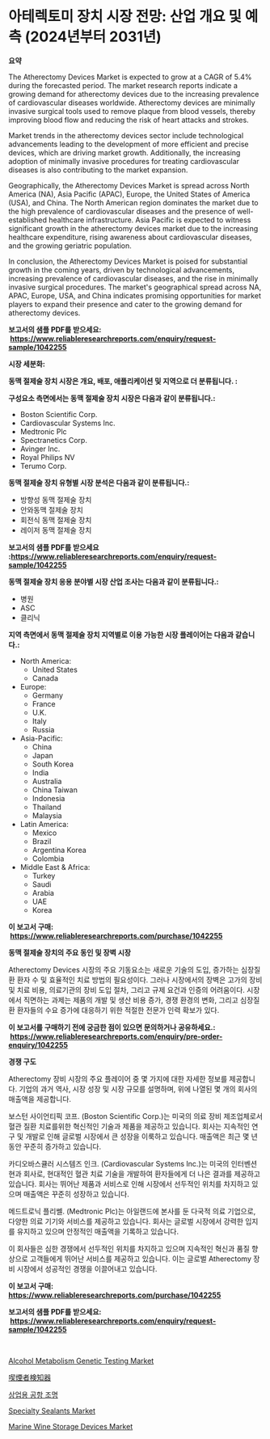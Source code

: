 <p><h1>아테렉토미 장치 시장 전망: 산업 개요 및 예측 (2024년부터 2031년)</h1></p><p><strong>요약</strong></p>
<p><p>The Atherectomy Devices Market is expected to grow at a CAGR of 5.4% during the forecasted period. The market research reports indicate a growing demand for atherectomy devices due to the increasing prevalence of cardiovascular diseases worldwide. Atherectomy devices are minimally invasive surgical tools used to remove plaque from blood vessels, thereby improving blood flow and reducing the risk of heart attacks and strokes.</p><p>Market trends in the atherectomy devices sector include technological advancements leading to the development of more efficient and precise devices, which are driving market growth. Additionally, the increasing adoption of minimally invasive procedures for treating cardiovascular diseases is also contributing to the market expansion.</p><p>Geographically, the Atherectomy Devices Market is spread across North America (NA), Asia Pacific (APAC), Europe, the United States of America (USA), and China. The North American region dominates the market due to the high prevalence of cardiovascular diseases and the presence of well-established healthcare infrastructure. Asia Pacific is expected to witness significant growth in the atherectomy devices market due to the increasing healthcare expenditure, rising awareness about cardiovascular diseases, and the growing geriatric population.</p><p>In conclusion, the Atherectomy Devices Market is poised for substantial growth in the coming years, driven by technological advancements, increasing prevalence of cardiovascular diseases, and the rise in minimally invasive surgical procedures. The market's geographical spread across NA, APAC, Europe, USA, and China indicates promising opportunities for market players to expand their presence and cater to the growing demand for atherectomy devices.</p></p>
<p><strong>보고서의 샘플 PDF를 받으세요: &nbsp;<a href="https://www.reliableresearchreports.com/enquiry/request-sample/1042255">https://www.reliableresearchreports.com/enquiry/request-sample/1042255</a></strong></p>
<p><strong>시장 세분화:</strong></p>
<p><strong> 동맥 절제술 장치 시장은 개요, 배포, 애플리케이션 및 지역으로 더 분류됩니다. :</strong></p>
<p><strong>구성요소 측면에서는 동맥 절제술 장치 시장은 다음과 같이 분류됩니다.:</strong></p>
<p><ul><li>Boston Scientific Corp.</li><li>Cardiovascular Systems Inc.</li><li>Medtronic Plc</li><li>Spectranetics Corp.</li><li>Avinger Inc.</li><li>Royal Philips NV</li><li>Terumo Corp.</li></ul></p>
<p><strong> 동맥 절제술 장치 유형별 시장 분석은 다음과 같이 분류됩니다.:</strong></p>
<p><ul><li>방향성 동맥 절제술 장치</li><li>안와동맥 절제술 장치</li><li>회전식 동맥 절제술 장치</li><li>레이저 동맥 절제술 장치</li></ul></p>
<p><strong>보고서의 샘플 PDF를 받으세요 :<a href="https://www.reliableresearchreports.com/enquiry/request-sample/1042255">https://www.reliableresearchreports.com/enquiry/request-sample/1042255</a></strong></p>
<p><strong> 동맥 절제술 장치 응용 분야별 시장 산업 조사는 다음과 같이 분류됩니다.:</strong></p>
<p><ul><li>병원</li><li>ASC</li><li>클리닉</li></ul></p>
<p><strong>지역 측면에서 동맥 절제술 장치 지역별로 이용 가능한 시장 플레이어는 다음과 같습니다.:</strong></p>
<p><ul>
    <li>
        North America:
        <ul>
            <li>United States</li>
            <li>Canada</li>
        </ul>
    </li>
    <li>
        Europe:
        <ul>
            <li>Germany</li>
            <li>France</li>
            <li>U.K.</li>
            <li>Italy</li>
            <li>Russia</li>
        </ul>
    </li>
    <li>
        Asia-Pacific:
        <ul>
            <li>China</li>
            <li>Japan</li>
            <li>South Korea</li>
            <li>India</li>
            <li>Australia</li>
            <li>China Taiwan</li>
            <li>Indonesia</li>
            <li>Thailand</li>
            <li>Malaysia</li>
        </ul>
    </li>
    <li>
        Latin America:
        <ul>
            <li>Mexico</li>
            <li>Brazil</li>
            <li>Argentina Korea</li>
            <li>Colombia</li>
        </ul>
    </li>
    <li>
        Middle East & Africa:
        <ul>
            <li>Turkey</li>
            <li>Saudi</li>
            <li>Arabia</li>
            <li>UAE</li>
            <li>Korea</li>
        </ul>
    </li>
    </ul></p>
<p><strong>이 보고서 구매: &nbsp;<a href="https://www.reliableresearchreports.com/purchase/1042255">https://www.reliableresearchreports.com/purchase/1042255</a></strong></p>
<p><strong>동맥 절제술 장치의 주요 동인 및 장벽 시장</strong></p>
<p><p>Atherectomy Devices 시장의 주요 기동요소는 새로운 기술의 도입, 증가하는 심장질환 환자 수 및 효율적인 치료 방법의 필요성이다. 그러나 시장에서의 장벽은 고가의 장비 및 치료 비용, 의료기관의 장비 도입 절차, 그리고 규제 요건과 인증의 어려움이다. 시장에서 직면하는 과제는 제품의 개발 및 생산 비용 증가, 경쟁 환경의 변화, 그리고 심장질환 환자들의 수요 증가에 대응하기 위한 적절한 전문가 인력 확보가 있다.</p></p>
<p><strong>이 보고서를 구매하기 전에 궁금한 점이 있으면 문의하거나 공유하세요.: &nbsp;<a href="https://www.reliableresearchreports.com/enquiry/pre-order-enquiry/1042255">https://www.reliableresearchreports.com/enquiry/pre-order-enquiry/1042255</a></strong></p>
<p><strong>경쟁 구도</strong></p>
<p><p>Atherectomy 장비 시장의 주요 플레이어 중 몇 가지에 대한 자세한 정보를 제공합니다. 기업의 과거 역사, 시장 성장 및 시장 규모를 설명하며, 위에 나열된 몇 개의 회사의 매출액을 제공합니다.</p><p>보스턴 사이언티픽 코프. (Boston Scientific Corp.)는 미국의 의료 장비 제조업체로서 혈관 질환 치료를위한 혁신적인 기술과 제품을 제공하고 있습니다. 회사는 지속적인 연구 및 개발로 인해 글로벌 시장에서 큰 성장을 이룩하고 있습니다. 매출액은 최근 몇 년 동안 꾸준히 증가하고 있습니다.</p><p>카디오바스큘러 시스템즈 인크. (Cardiovascular Systems Inc.)는 미국의 인터벤션현과 회사로, 현대적인 혈관 치료 기술을 개발하여 환자들에게 더 나은 결과를 제공하고 있습니다. 회사는 뛰어난 제품과 서비스로 인해 시장에서 선두적인 위치를 차지하고 있으며 매출액은 꾸준히 성장하고 있습니다.</p><p>메드트로닉 플리쎌. (Medtronic Plc)는 아일랜드에 본사를 둔 다국적 의료 기업으로, 다양한 의료 기기와 서비스를 제공하고 있습니다. 회사는 글로벌 시장에서 강력한 입지를 유지하고 있으며 안정적인 매출액을 기록하고 있습니다.</p><p>이 회사들은 심한 경쟁에서 선두적인 위치를 차지하고 있으며 지속적인 혁신과 품질 향상으로 고객들에게 뛰어난 서비스를 제공하고 있습니다. 이는 글로벌 Atherectomy 장비 시장에서 성공적인 경쟁을 이끌어내고 있습니다.</p></p>
<p><strong>이 보고서 구매: &nbsp; <a href="https://www.reliableresearchreports.com/purchase/1042255">https://www.reliableresearchreports.com/purchase/1042255</a></strong></p>
<p><strong>보고서의 샘플 PDF를 받으세요: &nbsp;<a href="https://www.reliableresearchreports.com/enquiry/request-sample/1042255">https://www.reliableresearchreports.com/enquiry/request-sample/1042255</a></strong><strong></strong></p>
<p>&nbsp;</p>
<p><p><a href="https://view.publitas.com/reportprime-1/alcohol-metabolism-genetic-testing-market-size-share-trends-analysis-report-by-material-by-type-by-end-user-by-region-and-segment-forecasts-2023-2030/">Alcohol Metabolism Genetic Testing Market</a></p><p><a href="https://github.com/oafhukehf4709715/Market-Research-Report-List-1/blob/main/1552011191227.md">喫煙者検知器</a></p><p><a href="https://github.com/vseigx30c9a1j/Market-Research-Report-List-1/blob/main/4692330191073.md">상업용 공항 조명</a></p><p><a href="https://github.com/WillieWoodard/Market-Research-Report-List-3/blob/main/specialty-sealants-market.md">Specialty Sealants Market</a></p><p><a href="https://issuu.com/reportprime-2/docs/marine-wine-storage-devices-market-size-2030.pptx">Marine Wine Storage Devices Market</a></p></p>